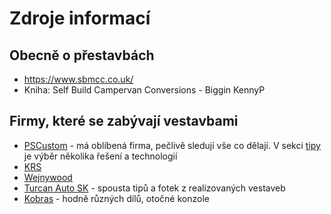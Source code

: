 # Zdroje informací

## Obecně o přestavbách

- https://www.sbmcc.co.uk/
- Kniha: Self Build Campervan Conversions - Biggin KennyP


## Firmy, které se zabývají vestavbami

- [PSCustom](https://www.pscustom.cz/) - má oblíbená firma, pečlivě sledují
  vše co dělají. V sekci [tipy](tips/pscustom/index.md) je výběr několika řešení a technologií
- [KRS](https://www.krs.cz/)
- [Wejnywood](http://vejnywood.cz/)
- [Turcan Auto SK](https://www.turcan-auto.sk/) - spousta tipů a fotek z realizovaných vestaveb
- [Kobras](https://kobras.cz/) - hodně různých dílů, otočné konzole
